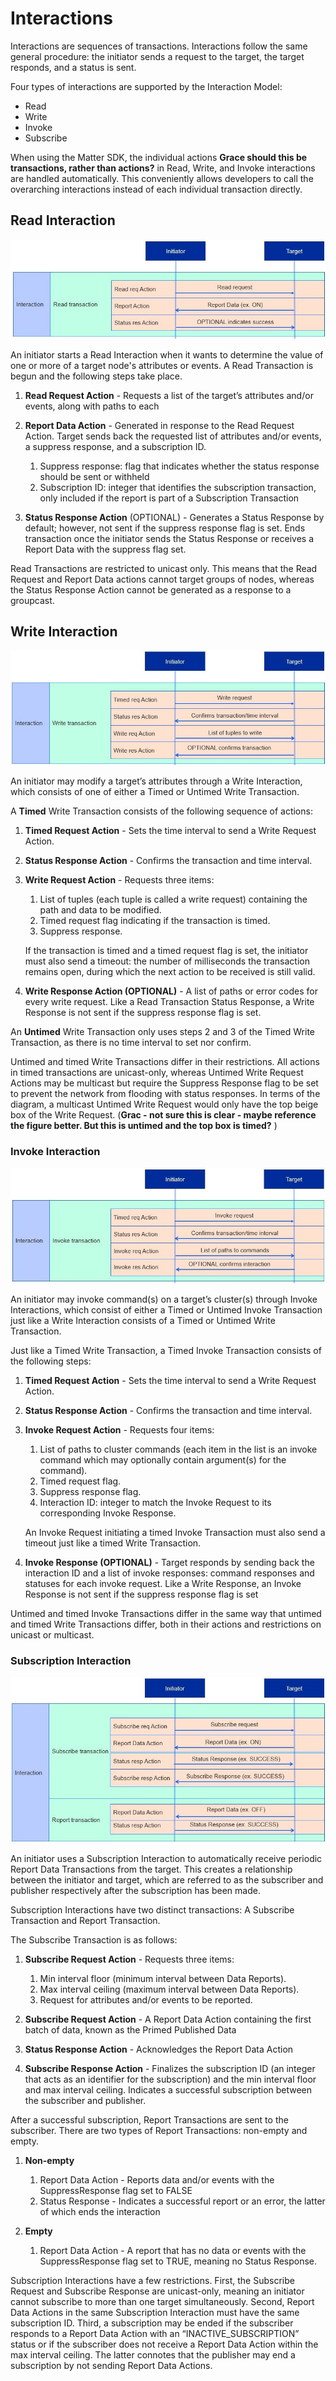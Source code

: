 # Interactions

Interactions are sequences of transactions. Interactions follow the same general procedure: the initiator sends a request to the target, the target responds, and a status is sent.

Four types of interactions are supported by the Interaction Model:

- Read
- Write
- Invoke
- Subscribe

When using the Matter SDK, the individual actions **Grace should this be transactions, rather than actions?** in Read, Write, and Invoke interactions are handled automatically. This conveniently allows developers to call the overarching interactions instead of each individual transaction directly.

## Read Interaction

![Diagram of a Read Interaction](resources/image2.jpg)

An initiator starts a Read Interaction when it wants to determine the value of one or more of a target node's attributes or events. A Read Transaction is begun and the following steps take place.

1. **Read Request Action** - Requests a list of the target’s attributes and/or events, along with paths to each
2. **Report Data Action** - Generated in response to the Read Request Action. Target sends back the requested list of attributes and/or events, a suppress response, and a subscription ID.

   1. Suppress response: flag that indicates whether the status response should be sent or withheld
   2. Subscription ID: integer that identifies the subscription transaction, only included if the report is part of a Subscription Transaction

3. **Status Response Action** (OPTIONAL) - Generates a Status Response by default; however, not sent if the suppress response flag is set. Ends transaction once the initiator sends the Status Response or receives a Report Data with the suppress flag set.

Read Transactions are restricted to unicast only. This means that the Read Request and Report Data actions cannot target groups of nodes, whereas the Status Response Action cannot be generated as a response to a groupcast.

## Write Interaction

![Diagram of Timed Write Interaction](resources/image3.jpg)

An initiator may modify a target’s attributes through a Write Interaction, which consists of one of either a Timed or Untimed Write Transaction.

A **Timed** Write Transaction consists of the following sequence of actions:

1. **Timed Request Action** - Sets the time interval to send a Write Request Action.

2. **Status Response Action** - Confirms the transaction and time interval.

3. **Write Request Action** - Requests three items:

    1. List of tuples (each tuple is called a write request) containing the path and data to be modified.
    2. Timed request flag indicating if the transaction is timed.
    3. Suppress response.

   If the transaction is timed and a timed request flag is set, the initiator must also send a timeout: the number of milliseconds the transaction remains open, during which the next action to be received is still valid.

4. **Write Response Action (OPTIONAL)** - A list of paths or error codes for every write request. Like a Read Transaction Status Response, a Write Response is not sent if the suppress response flag is set.

An **Untimed** Write Transaction only uses steps 2 and 3 of the Timed Write Transaction, as there is no time interval to set nor confirm.

Untimed and timed Write Transactions differ in their restrictions. All actions in timed transactions are unicast-only, whereas Untimed Write Request Actions may be multicast but require the Suppress Response flag to be set to prevent the network from flooding with status responses. In terms of the diagram, a multicast Untimed Write Request would only have the top beige box of the Write Request. (**Grac - not sure this is clear - maybe reference the figure better. But this is untimed and the top box is timed?** )

### Invoke Interaction

![Diagram of a Timed Invoke Interaction](resources/image4.jpg)

An initiator may invoke command(s) on a target’s cluster(s) through Invoke Interactions, which consist of either a Timed or Untimed Invoke Transaction just like a Write Interaction consists of a Timed or Untimed Write Transaction.

Just like a Timed Write Transaction, a Timed Invoke Transaction consists of the following steps:

1. **Timed Request Action** - Sets the time interval to send a Write Request Action.
2. **Status Response Action** - Confirms the transaction and time interval.
3. **Invoke Request Action** - Requests four items:

    1. List of paths to cluster commands (each item in the list is an invoke command which may optionally contain argument(s) for the command).
    2. Timed request flag.
    3. Suppress response flag.
    4. Interaction ID: integer to match the Invoke Request to its corresponding Invoke Response.

   An Invoke Request initiating a timed Invoke Transaction must also send a timeout just like a timed Write Transaction.

4. **Invoke Response (OPTIONAL)** - Target responds by sending back the interaction ID and a list of invoke responses: command responses and statuses for each invoke request. Like a Write Response, an Invoke Response is not sent if the suppress response flag is set

Untimed and timed Invoke Transactions differ in the same way that untimed and timed Write Transactions differ, both in their actions and restrictions on unicast or multicast.

### Subscription Interaction

![Diagram of a Subscribe Interaction](resources/image5.jpg)

An initiator uses a Subscription Interaction to automatically receive periodic Report Data Transactions from the target. This creates a relationship between the initiator and target, which are referred to as the subscriber and publisher respectively after the subscription has been made.

Subscription Interactions have two distinct transactions: A Subscribe Transaction and Report Transaction.

The Subscribe Transaction is as follows:

1. **Subscribe Request Action** - Requests three items:

    1. Min interval floor (minimum interval between Data Reports).
    2. Max interval ceiling (maximum interval between Data Reports).
    3. Request for attributes and/or events to be reported.

2. **Subscribe Request Action** - A Report Data Action containing the first batch of data, known as the Primed Published Data
3. **Status Response Action** - Acknowledges the Report Data Action
4. **Subscribe Response Action** - Finalizes the subscription ID (an integer that acts as an identifier for the subscription) and the min interval floor and max interval ceiling. Indicates a successful subscription between the subscriber and publisher.

After a successful subscription, Report Transactions are sent to the subscriber. There are two types of Report Transactions: non-empty and empty.

1. **Non-empty**

   1. Report Data Action - Reports data and/or events with the SuppressResponse flag set to FALSE
   2. Status Response - Indicates a successful report or an error, the latter of which ends the interaction

2. **Empty**

   1. Report Data Action - A report that has no data or events with the SuppressResponse flag set to TRUE, meaning no Status Response.

Subscription Interactions have a few restrictions. First, the Subscribe Request and Subscribe Response are unicast-only, meaning an initiator cannot subscribe to more than one target simultaneously. Second, Report Data Actions in the same Subscription Interaction must have the same subscription ID. Third, a subscription may be ended if the subscriber responds to a Report Data Action with an “INACTIVE_SUBSCRIPTION” status or if the subscriber does not receive a Report Data Action within the max interval ceiling. The latter connotes that the publisher may end a subscription by not sending Report Data Actions.
